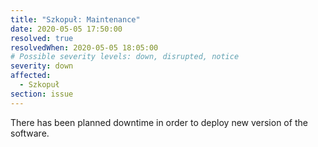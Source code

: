 ```yaml
---
title: "Szkopuł: Maintenance"
date: 2020-05-05 17:50:00
resolved: true
resolvedWhen: 2020-05-05 18:05:00
# Possible severity levels: down, disrupted, notice
severity: down
affected:
  - Szkopuł
section: issue
---
```


There has been planned downtime
in order to deploy new version of the software.
